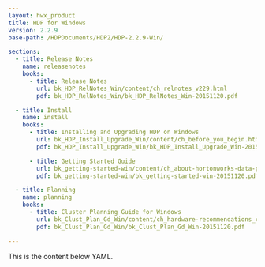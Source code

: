 ```yaml
---
layout: hwx_product
title: HDP for Windows
version: 2.2.9
base-path: /HDPDocuments/HDP2/HDP-2.2.9-Win/

sections:
  - title: Release Notes
    name: releasenotes
    books:
      - title: Release Notes
        url: bk_HDP_RelNotes_Win/content/ch_relnotes_v229.html
        pdf: bk_HDP_RelNotes_Win/bk_HDP_RelNotes_Win-20151120.pdf

  - title: Install
    name: install
    books:
      - title: Installing and Upgrading HDP on Windows
        url: bk_HDP_Install_Upgrade_Win/content/ch_before_you_begin.html
        pdf: bk_HDP_Install_Upgrade_Win/bk_HDP_Install_Upgrade_Win-20151120.pdf

      - title: Getting Started Guide
        url: bk_getting-started-win/content/ch_about-hortonworks-data-platform.html
        pdf: bk_getting-started-win/bk_getting-started-win-20151120.pdf

  - title: Planning
    name: planning
    books:
      - title: Cluster Planning Guide for Windows
        url: bk_Clust_Plan_Gd_Win/content/ch_hardware-recommendations_chapter.html
        pdf: bk_Clust_Plan_Gd_Win/bk_Clust_Plan_Gd_Win-20151120.pdf

---
```


This is the content below YAML.
